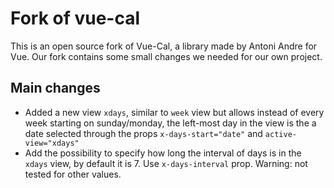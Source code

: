# Fork of vue-cal

This is an open source fork of Vue-Cal, a library made by Antoni Andre for Vue. Our fork contains some small changes we needed for our own project.

## Main changes

- Added a new view `xdays`, similar to `week` view but allows instead of every week starting on sunday/monday, the left-most day in the view is the a date selected through the props `x-days-start="date"` and `active-view="xdays"`
- Add the possibility to specify how long the interval of days is in the `xdays` view, by default it is 7. Use `x-days-interval` prop. Warning: not tested for other values.
